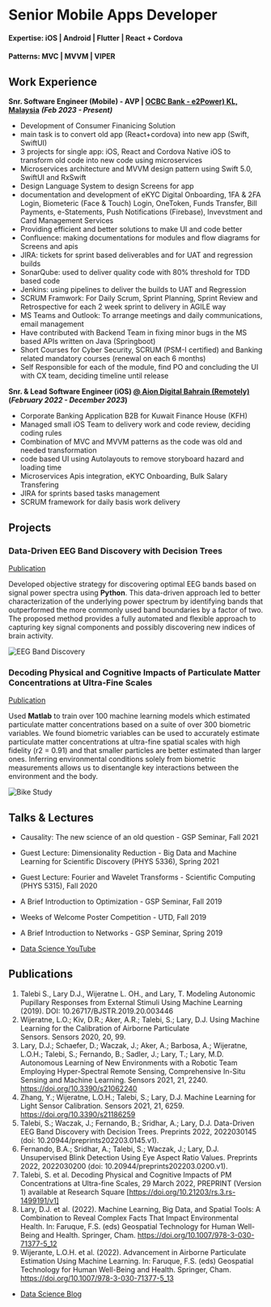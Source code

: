 # Senior Mobile Apps Developer

#### Expertise: iOS | Android | Flutter | React + Cordova
#### Patterns: MVC | MVVM | VIPER

## Work Experience
**Snr. Software Engineer (Mobile) - AVP | [OCBC Bank - e2Power) KL, Malaysia](https://www.linkedin.com/company/ocbc-bank/mycompany)**
**_(Feb 2023 - Present)_**

- Development of Consumer Finanicing Solution
- main task is to convert old app (React+cordova) into new app (Swift, SwiftUI)
- 3 projects for single app: iOS, React and Cordova Native iOS to transform old code into new code using microservices
- Microservices architecture and MVVM design pattern using Swift 5.0, SwiftUI and RxSwift
- Design Language System to design Screens for app
- documentation and development of eKYC Digital Onboarding, 1FA & 2FA Login, Biometeric (Face & Touch) Login, OneToken, Funds Transfer, Bill Payments, e-Statements, Push Notifications (Firebase), Invevstment and Card Management Services
- Providing efficient and better solutions to make UI and code better
- Confluence: making documentations for modules and flow diagrams for Screens and apis
- JIRA: tickets for sprint based deliverables and for UAT and regression builds
- SonarQube: used to deliver quality code with 80% threshold for TDD based code
- Jenkins: using pipelines to deliver the builds to UAT and Regression
- SCRUM Framwork: For Daily Scrum, Sprint Planning, Sprint Review and Retrospective for each 2 week sprint to delivery in AGILE way
- MS Teams and Outlook: To arrange meetings and daily communications, email management
- Have contributed with Backend Team in fixing minor bugs in the MS based APIs written on Java (Springboot)
- Short Courses for Cyber Security, SCRUM (PSM-I certified) and Banking related mandatory courses (renewal on each 6 months)
- Self Responsible for each of the module, find PO and concluding the UI with CX team, deciding timeline until release

**Snr. & Lead Software Engineer (iOS) [@ Aion Digital Bahrain (Remotely)](https://aiondigital.com) (_February 2022 - December 2023_)**
- Corporate Banking Application B2B for Kuwait Finance House (KFH)
- Managed small iOS Team to delivery work and code review, deciding coding rules
- Combination of MVC and MVVM patterns as the code was old and needed transformation
- code based UI using Autolayouts to remove storyboard hazard and loading time
- Microservices Apis integration, eKYC Onboarding, Bulk Salary Transfering
- JIRA for sprints based tasks management
- SCRUM framework for daily basis work delivery

## Projects
### Data-Driven EEG Band Discovery with Decision Trees
[Publication](https://www.mdpi.com/1424-8220/22/8/3048)

Developed objective strategy for discovering optimal EEG bands based on signal power spectra using **Python**. This data-driven approach led to better characterization of the underlying power spectrum by identifying bands that outperformed the more commonly used band boundaries by a factor of two. The proposed method provides a fully automated and flexible approach to capturing key signal components and possibly discovering new indices of brain activity.

![EEG Band Discovery](/assets/img/eeg_band_discovery.jpeg)

### Decoding Physical and Cognitive Impacts of Particulate Matter Concentrations at Ultra-Fine Scales
[Publication](https://www.mdpi.com/1424-8220/22/11/4240)

Used **Matlab** to train over 100 machine learning models which estimated particulate matter concentrations based on a suite of over 300 biometric variables. We found biometric variables can be used to accurately estimate particulate matter concentrations at ultra-fine spatial scales with high fidelity (r2 = 0.91) and that smaller particles are better estimated than larger ones. Inferring environmental conditions solely from biometric measurements allows us to disentangle key interactions between the environment and the body.

![Bike Study](/assets/img/bike_study.jpeg)

## Talks & Lectures
- Causality: The new science of an old question - GSP Seminar, Fall 2021
- Guest Lecture: Dimensionality Reduction - Big Data and Machine Learning for Scientific Discovery (PHYS 5336), Spring 2021
- Guest Lecture: Fourier and Wavelet Transforms - Scientific Computing (PHYS 5315), Fall 2020
- A Brief Introduction to Optimization - GSP Seminar, Fall 2019
- Weeks of Welcome Poster Competition - UTD, Fall 2019
- A Brief Introduction to Networks - GSP Seminar, Spring 2019

- [Data Science YouTube](https://www.youtube.com/channel/UCa9gErQ9AE5jT2DZLjXBIdA)

## Publications
1. Talebi S., Lary D.J., Wijeratne L. OH., and Lary, T. Modeling Autonomic Pupillary Responses from External Stimuli Using Machine Learning (2019). DOI: 10.26717/BJSTR.2019.20.003446
2. Wijeratne, L.O.; Kiv, D.R.; Aker, A.R.; Talebi, S.; Lary, D.J. Using Machine Learning for the Calibration of Airborne Particulate Sensors. Sensors 2020, 20, 99.
3. Lary, D.J.; Schaefer, D.; Waczak, J.; Aker, A.; Barbosa, A.; Wijeratne, L.O.H.; Talebi, S.; Fernando, B.; Sadler, J.; Lary, T.; Lary, M.D. Autonomous Learning of New Environments with a Robotic Team Employing Hyper-Spectral Remote Sensing, Comprehensive In-Situ Sensing and Machine Learning. Sensors 2021, 21, 2240. https://doi.org/10.3390/s21062240
4. Zhang, Y.; Wijeratne, L.O.H.; Talebi, S.; Lary, D.J. Machine Learning for Light Sensor Calibration. Sensors 2021, 21, 6259. https://doi.org/10.3390/s21186259
5. Talebi, S.; Waczak, J.; Fernando, B.; Sridhar, A.; Lary, D.J. Data-Driven EEG Band Discovery with Decision Trees. Preprints 2022, 2022030145 (doi: 10.20944/preprints202203.0145.v1).
6. Fernando, B.A.; Sridhar, A.; Talebi, S.; Waczak, J.; Lary, D.J. Unsupervised Blink Detection Using Eye Aspect Ratio Values. Preprints 2022, 2022030200 (doi: 10.20944/preprints202203.0200.v1).
7. Talebi, S. et al. Decoding Physical and Cognitive Impacts of PM Concentrations at Ultra-fine Scales, 29 March 2022, PREPRINT (Version 1) available at Research Square [https://doi.org/10.21203/rs.3.rs-1499191/v1]
8. Lary, D.J. et al. (2022). Machine Learning, Big Data, and Spatial Tools: A Combination to Reveal Complex Facts That Impact Environmental Health. In: Faruque, F.S. (eds) Geospatial Technology for Human Well-Being and Health. Springer, Cham. https://doi.org/10.1007/978-3-030-71377-5_12
9. Wijerante, L.O.H. et al. (2022). Advancement in Airborne Particulate Estimation Using Machine Learning. In: Faruque, F.S. (eds) Geospatial Technology for Human Well-Being and Health. Springer, Cham. https://doi.org/10.1007/978-3-030-71377-5_13

- [Data Science Blog](https://medium.com/@shawhin)

